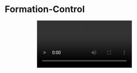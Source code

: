 # Formation-Control

<div align="center">
  <video src="https://github.com/kushpatel19/Formation-Control/assets/97977579/441098c3-43d1-4d49-a80c-c8c8d6ad231c">
</div>
